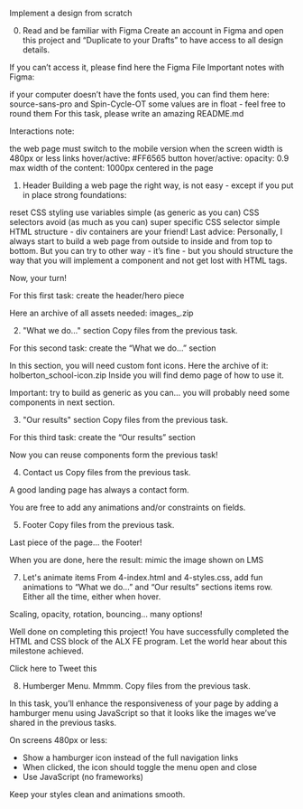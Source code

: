 Implement a design from scratch

0. Read and be familiar with Figma
Create an account in Figma and open this project and “Duplicate to your Drafts” to have access to all design details.

If you can’t access it, please find here the Figma File
Important notes with Figma:

if your computer doesn’t have the fonts used, you can find them here: source-sans-pro and Spin-Cycle-OT
some values are in float - feel free to round them
For this task, please write an amazing README.md

Interactions note:

the web page must switch to the mobile version when the screen width is 480px or less
links hover/active: #FF6565
button hover/active: opacity: 0.9
max width of the content: 1000px centered in the page

1. Header
Building a web page the right way, is not easy - except if you put in place strong foundations:

reset CSS styling
use variables
simple (as generic as you can) CSS selectors
avoid (as much as you can) super specific CSS selector
simple HTML structure - div containers are your friend!
Last advice: Personally, I always start to build a web page from outside to inside and from top to bottom. But you can try to other way - it’s fine - but you should structure the way that you will implement a component and not get lost with HTML tags.

Now, your turn!

For this first task: create the header/hero piece

Here an archive of all assets needed: images_.zip

2. "What we do..." section
Copy files from the previous task.

For this second task: create the “What we do…” section

In this section, you will need custom font icons. Here the archive of it: holberton_school-icon.zip Inside you will find demo page of how to use it.

Important: try to build as generic as you can… you will probably need some components in next section.

3. "Our results" section
Copy files from the previous task.

For this third task: create the “Our results” section

Now you can reuse components form the previous task!

4. Contact us
Copy files from the previous task.

A good landing page has always a contact form.

You are free to add any animations and/or constraints on fields.

5. Footer
Copy files from the previous task.

Last piece of the page… the Footer!

When you are done, here the result: mimic the image shown on LMS

7. Let's animate items
From 4-index.html and 4-styles.css, add fun animations to “What we do…” and “Our results” sections items row. Either all the time, either when hover.

Scaling, opacity, rotation, bouncing… many options!

Well done on completing this project! You have successfully completed the HTML and CSS block of the ALX FE program. Let the world hear about this milestone achieved.

Click here to Tweet this

8. Humberger Menu. Mmmm.
Copy files from the previous task.

In this task, you’ll enhance the responsiveness of your page by adding a hamburger menu using JavaScript so that it looks like the images we’ve shared in the previous tasks.

On screens 480px or less:
- Show a hamburger icon instead of the full navigation links
- When clicked, the icon should toggle the menu open and close
- Use JavaScript (no frameworks)

Keep your styles clean and animations smooth.


